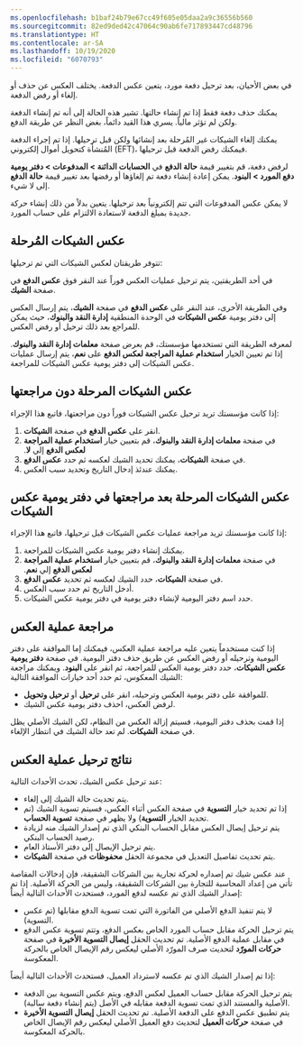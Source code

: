 ```yaml
---
ms.openlocfilehash: b1baf24b79e67cc49f605e05daa2a9c36556b560
ms.sourcegitcommit: 82ed9ded42c47064c90ab6fe717893447cd48796
ms.translationtype: HT
ms.contentlocale: ar-SA
ms.lasthandoff: 10/19/2020
ms.locfileid: "6070793"
---
```

في بعض الأحيان، بعد ترحيل دفعة مورد، يتعين عكس الدفعة. يختلف العكس عن حذف أو إلغاء أو رفض الدفعة. 

يمكنك حذف دفعة فقط إذا تم إنشاء حالتها. تشير هذه الحالة إلى أنه تم إنشاء الدفعة ولكن لم تؤثر مالياً. يسري هذا القيد دائماً، بغض النظر عن طريقة الدفع.
  
يمكنك إلغاء الشيكات غير المُرحلة بعد إنشائها ولكن قبل ترحيلها. إذا تم إجراء الدفعة المُنشأة كتحويل أموال إلكتروني (EFT)، فيمكنك رفض الدفعة قبل ترحيلها. 

لرفض دفعة، قم بتغيير قيمة **حالة الدفع** في **الحسابات الدائنة > المدفوعات > دفتر يومية دفع المورد > البنود**. يمكن إعادة إنشاء دفعة تم إلغاؤها أو رفضها بعد تغيير قيمة **حالة الدفع** إلى لا شيء.

لا يمكن عكس المدفوعات التي تتم إلكترونياً بعد ترحيلها. يتعين بدلاً من ذلك إنشاء حركة جديدة بمبلغ الدفعة لاستعادة الالتزام على حساب المورد. 

## <a name="reverse-posted-checks"></a>عكس الشيكات المُرحلة 

تتوفر طريقتان لعكس الشيكات التي تم ترحيلها: 

في أحد الطريقتين، يتم ترحيل عمليات العكس فوراً عند النقر فوق **عكس الدفع** في صفحة **الشيك**. 

وفي الطريقة الأخرى، عند النقر على **عكس الدفع** في صفحة **الشيك**، يتم إرسال العكس إلى دفتر يومية **عكس الشيكات** في الوحدة المنطقية **إدارة النقد والبنوك**، حيث يمكن للمراجع بعد ذلك ترحيل أو رفض العكس.

لمعرفه الطريقة التي تستخدمها مؤسستك، قم بعرض صفحة **معلمات إدارة النقد والبنوك**. إذا تم تعيين الخيار **استخدام عملية المراجعة لعكس الدفع** على **نعم**، يتم إرسال عمليات عكس الشيكات إلى دفتر يومية عكس الشيكات للمراجعة. 

## <a name="reverse-posted-checks-without-reviewing-them"></a>عكس الشيكات المرحلة دون مراجعتها 

إذا كانت مؤسستك تريد ترحيل عكس الشيكات فوراً دون مراجعتها، فاتبع هذا الإجراء:

1.  انقر على **عكس الدفع** في صفحة **الشيكات**. 
2.  في صفحة **معلمات إدارة النقد والبنوك**، قم بتعيين خيار **‬‏‫استخدام عملية المراجعة لعكس الدفع‬‏‫** إلي **لا**. 
3.  في صفحة **الشيكات**، يمكنك تحديد الشيك لعكسه ثم حدد **عكس الدفع**. 
4.  يمكنك عندئذ إدخال التاريخ وتحديد سبب العكس.

## <a name="reverse-posted-checks-after-they-are-reviewed-in-the-check-reversal-journal"></a>عكس الشيكات المرحلة بعد مراجعتها في دفتر يومية عكس الشيكات 

إذا كانت مؤسستك تريد مراجعة عمليات عكس الشيكات قبل ترحيلها، فاتبع هذا الإجراء:

1.  يمكنك إنشاء دفتر يومية عكس الشيكات للمراجعة.
2.  في صفحة **معلمات إدارة النقد والبنوك**، قم بتعيين خيار **‬‏‫استخدام عملية المراجعة لعكس الدفع‬‏‫** إلي **نعم**. 
3.  في صفحة **الشيكات**، حدد الشيك لعكسه ثم تحديد **عكس الدفع**. 
4.  أدخل التاريخ ثم حدد سبب العكس. 
5.  حدد اسم دفتر اليومية لإنشاء دفتر يومية في دفتر يومية عكس الشيكات.

## <a name="review-a-reversal"></a>مراجعة عملية العكس 

إذا كنت مستخدماً يتعين عليه مراجعة عملية العكس، فيمكنك إما الموافقة على دفتر اليومية وترحيله أو رفض العكس عن طريق حذف دفتر اليومية. في صفحة **دفتر يومية عكس الشيكات**، حدد دفتر يومية العكس للمراجعة، ثم انقر على **البنود**. ويمكنك مراجعة الشيك المعكوس، ثم حدد أحد خيارات الموافقة التالية:

- للموافقة على دفتر يومية العكس وترحيله، انقر على **ترحيل** أو **ترحيل وتحويل**.
- لرفض العكس، احذف دفتر يومية عكس الشيك.

إذا قمت بحذف دفتر اليومية، فسيتم إزالة العكس من النظام، لكن الشيك الأصلي يظل في صفحة **الشيكات**. لم تعد حالة الشيك في انتظار الإلغاء.

## <a name="results-of-posting-a-reversal"></a>نتائج ترحيل عملية العكس 

عند ترحيل عكس الشيك، تحدث الأحداث التالية:

- يتم تحديث حالة الشيك إلى إلغاء.
- إذا تم تحديد خيار **التسوية** في صفحة العكس أثناء العكس، فسيتم تسوية الشيك (تم تحديد الخيار **التسوية**) ولا يظهر في صفحة **تسوية الحساب**.
- يتم ترحيل إيصال العكس مقابل الحساب البنكي الذي تم إصدار الشيك منه لزيادة رصيد الحساب البنكي.
- يتم ترحيل الإيصال إلى دفتر الأستاذ العام.
- يتم تحديث تفاصيل التعديل في مجموعة الحقل **محفوظات** في صفحة **الشيكات**.


عند عكس شيك تم إصداره لحركة تجارية بين الشركات الشقيقة، فإن إدخالات المقاصة تأتي من إعداد المحاسبة للتجارة بين الشركات الشقيقة، وليس من الحركة الأصلية. إذا تم إصدار الشيك الذي تم عكسه لدفع المورد، فستحدث الأحداث التالية أيضاً:

- لا يتم تنفيذ الدفع الأصلي من الفاتورة التي تمت تسوية الدفع مقابلها (تم عكس التسوية).
- يتم ترحيل الحركة مقابل حساب المورد الخاص بعكس الدفع، وتتم تسوية عكس الدفع في مقابل عملية الدفع الأصلية. تم تحديث الحقل **إيصال التسوية الأخيرة** في صفحة **حركات المورّد** لتحديث صرف المورّد الأصلي ليعكس رقم الإيصال الخاص بالحركة المعكوسة.

إذا تم إصدار الشيك الذي تم عكسه لاسترداد العميل، فستحدث الأحداث التالية أيضاً:

- يتم ترحيل الحركة مقابل حساب العميل لعكس الدفع، ويتم عكس التسوية بين الدفعة الأصلية والمستند الذي تمت تسوية الدفعة مقابله في الأصل (يتم إنشاء دفعة سالبة).
- يتم تطبيق عكس الدفع على الدفعة الأصلية. تم تحديث الحقل **إيصال التسوية الأخيرة** في صفحة **حركات العميل** لتحديث دفع العميل الأصلي ليعكس رقم الإيصال الخاص بالحركة المعكوسة.

